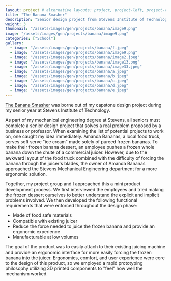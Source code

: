 ```yaml
---
layout: project # alternative layouts: project, project-left, project-right, project-top
title: "The Banana Smasher"
description: "Senior design project from Stevens Institute of Technology"
weight: 3
thumbnail: "/assets/images/gen/projects/banana/image9.png"
image: "/assets/images/gen/projects/banana/image9.png"
categories: ["School"]
gallery:
  - image: "/assets/images/gen/projects/banana/f.jpeg"
  - image: "/assets/images/gen/projects/banana/image9.png"
  - image: "/assets/images/gen/projects/banana/image2.jpeg"
  - image: "/assets/images/gen/projects/banana/image13.png"
  - image: "/assets/images/gen/projects/banana/image33.jpeg"
  - image: "/assets/images/gen/projects/banana/a.jpeg"
  - image: "/assets/images/gen/projects/banana/b.jpeg"
  - image: "/assets/images/gen/projects/banana/c.jpeg"
  - image: "/assets/images/gen/projects/banana/d.jpeg"
  - image: "/assets/images/gen/projects/banana/e.jpeg"
---
```


[The Banana Smasher](https://www.hobokengirl.com/stevens-students-help-amanda-bananas-hoboken/) was borne out of my capstone design project during my senior year at Stevens Institute of Technology. 

As part of my mechanical engineering degree at Stevens, all seniors must complete a senior design project that solves a real problem proposed by a business or professor. When examining the list of potential projects to work on, one caught my idea immediately. Amanda Bananas, a local food truck, serves soft serve "ice cream" made solely of pureed frozen bananas. To make their frozen banana dessert, an employee pushes a frozen whole banana down the chute of a commercial juicer. However, due to the awkward layout of the food truck combined with the difficulty of forcing the banana through the juicer's blades, the owner of Amanda Bananas approached the Stevens Mechanical Engineering department for a more ergonomic solution.

Together, my project group and I approached this a mini product development process. We first interviewed the employees and tried making the frozen dessert ourselves to better understand the explicit and implicit problems involved. We then developed the following functional requirements that were enforced throughout the design phase:
- Made of food safe materials
- Compatible with existing juicer
- Reduce the force needed to juice the frozen banana and provide an ergonomic experience
- Manufacturable at low volumes

The goal of the product was to easily attach to their existing juicing machine and provide an ergonomic interface for more easily forcing the frozen banana into the juicer. Ergonomics, comfort, and user experience were core to the design of this product, so we employed a rapid prototyping philosophy utilizing 3D printed components to "feel" how well the mechanism worked.